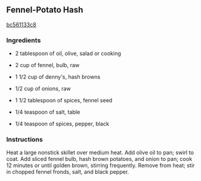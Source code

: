 ## Fennel-Potato Hash

[bc561133c8](http://www.myrecipes.com/recipe/fennel-potato-hash)

### Ingredients

 - 2 tablespoon of oil, olive, salad or cooking

 - 2 cup of fennel, bulb, raw

 - 1 1/2 cup of denny's, hash browns

 - 1/2 cup of onions, raw

 - 1 1/2 tablespoon of spices, fennel seed

 - 1/4 teaspoon of salt, table

 - 1/4 teaspoon of spices, pepper, black

### Instructions

Heat a large nonstick skillet over medium heat. Add olive oil to pan; swirl to coat. Add sliced fennel bulb, hash brown potatoes, and onion to pan; cook 12 minutes or until golden brown, stirring frequently. Remove from heat; stir in chopped fennel fronds, salt, and black pepper.
